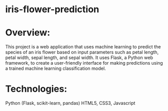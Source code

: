 # iris-flower-prediction
<h1>Overview:</h1>

This project is a web application that uses machine learning to predict the species of an iris flower based on input parameters such as petal length, petal width, sepal length, and sepal width. It uses Flask, a Python web framework, to create a user-friendly interface for making predictions using a trained machine learning classification model.

<h1>Technologies:</h1>

Python (Flask, scikit-learn, pandas)
HTML5, CSS3, Javascript
